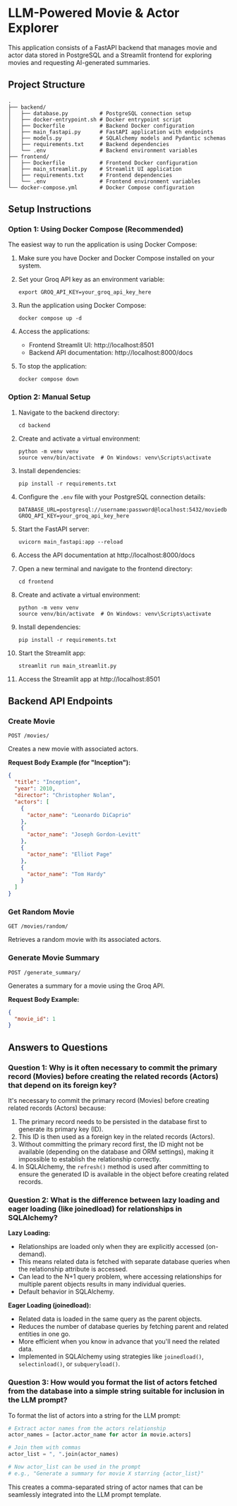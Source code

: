 # LLM-Powered Movie & Actor Explorer

This application consists of a FastAPI backend that manages movie and actor data stored in PostgreSQL and a Streamlit frontend for exploring movies and requesting AI-generated summaries.

## Project Structure

```
.
├── backend/
│   ├── database.py          # PostgreSQL connection setup
│   ├── docker-entrypoint.sh # Docker entrypoint script
│   ├── Dockerfile           # Backend Docker configuration
│   ├── main_fastapi.py      # FastAPI application with endpoints
│   ├── models.py            # SQLAlchemy models and Pydantic schemas
│   ├── requirements.txt     # Backend dependencies
│   └── .env                 # Backend environment variables
├── frontend/
│   ├── Dockerfile           # Frontend Docker configuration
│   ├── main_streamlit.py    # Streamlit UI application
│   ├── requirements.txt     # Frontend dependencies
│   └── .env                 # Frontend environment variables
└── docker-compose.yml       # Docker Compose configuration
```

## Setup Instructions

### Option 1: Using Docker Compose (Recommended)

The easiest way to run the application is using Docker Compose:

1. Make sure you have Docker and Docker Compose installed on your system.

2. Set your Groq API key as an environment variable:
   ```
   export GROQ_API_KEY=your_groq_api_key_here
   ```

3. Run the application using Docker Compose:
   ```
   docker compose up -d
   ```

4. Access the applications:
   - Frontend Streamlit UI: http://localhost:8501
   - Backend API documentation: http://localhost:8000/docs

5. To stop the application:
   ```
   docker compose down
   ```

### Option 2: Manual Setup

1. Navigate to the backend directory:
   ```
   cd backend
   ```

2. Create and activate a virtual environment:
   ```
   python -m venv venv
   source venv/bin/activate  # On Windows: venv\Scripts\activate
   ```

3. Install dependencies:
   ```
   pip install -r requirements.txt
   ```

4. Configure the `.env` file with your PostgreSQL connection details:
   ```
   DATABASE_URL=postgresql://username:password@localhost:5432/moviedb
   GROQ_API_KEY=your_groq_api_key_here
   ```

5. Start the FastAPI server:
   ```
   uvicorn main_fastapi:app --reload
   ```

6. Access the API documentation at http://localhost:8000/docs

7. Open a new terminal and navigate to the frontend directory:
   ```
   cd frontend
   ```

8. Create and activate a virtual environment:
   ```
   python -m venv venv
   source venv/bin/activate  # On Windows: venv\Scripts\activate
   ```

9. Install dependencies:
   ```
   pip install -r requirements.txt
   ```

10. Start the Streamlit app:
    ```
    streamlit run main_streamlit.py
    ```

11. Access the Streamlit app at http://localhost:8501

## Backend API Endpoints

### Create Movie
```
POST /movies/
```
Creates a new movie with associated actors.

**Request Body Example (for "Inception"):**
```json
{
  "title": "Inception",
  "year": 2010,
  "director": "Christopher Nolan",
  "actors": [
    {
      "actor_name": "Leonardo DiCaprio"
    },
    {
      "actor_name": "Joseph Gordon-Levitt"
    },
    {
      "actor_name": "Elliot Page"
    },
    {
      "actor_name": "Tom Hardy"
    }
  ]
}
```

### Get Random Movie
```
GET /movies/random/
```
Retrieves a random movie with its associated actors.

### Generate Movie Summary
```
POST /generate_summary/
```
Generates a summary for a movie using the Groq API.

**Request Body Example:**
```json
{
  "movie_id": 1
}
```

## Answers to Questions

### Question 1: Why is it often necessary to commit the primary record (Movies) before creating the related records (Actors) that depend on its foreign key?

It's necessary to commit the primary record (Movies) before creating related records (Actors) because:

1. The primary record needs to be persisted in the database first to generate its primary key (ID).
2. This ID is then used as a foreign key in the related records (Actors).
3. Without committing the primary record first, the ID might not be available (depending on the database and ORM settings), making it impossible to establish the relationship correctly.
4. In SQLAlchemy, the `refresh()` method is used after committing to ensure the generated ID is available in the object before creating related records.

### Question 2: What is the difference between lazy loading and eager loading (like joinedload) for relationships in SQLAlchemy?

**Lazy Loading:**
- Relationships are loaded only when they are explicitly accessed (on-demand).
- This means related data is fetched with separate database queries when the relationship attribute is accessed.
- Can lead to the N+1 query problem, where accessing relationships for multiple parent objects results in many individual queries.
- Default behavior in SQLAlchemy.

**Eager Loading (joinedload):**
- Related data is loaded in the same query as the parent objects.
- Reduces the number of database queries by fetching parent and related entities in one go.
- More efficient when you know in advance that you'll need the related data.
- Implemented in SQLAlchemy using strategies like `joinedload()`, `selectinload()`, or `subqueryload()`.

### Question 3: How would you format the list of actors fetched from the database into a simple string suitable for inclusion in the LLM prompt?

To format the list of actors into a string for the LLM prompt:

```python
# Extract actor names from the actors relationship
actor_names = [actor.actor_name for actor in movie.actors]

# Join them with commas
actor_list = ", ".join(actor_names)

# Now actor_list can be used in the prompt
# e.g., "Generate a summary for movie X starring {actor_list}"
```

This creates a comma-separated string of actor names that can be seamlessly integrated into the LLM prompt template.
